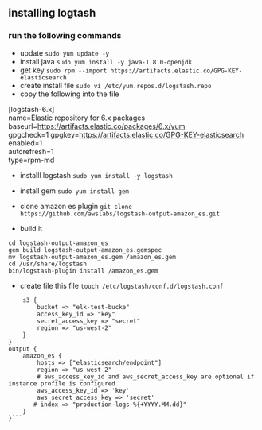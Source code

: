 ## installing logtash 

### run the following commands 

* update 
`sudo yum update -y`
* install java
`sudo yum install -y java-1.8.0-openjdk`
* get key 
`sudo rpm --import https://artifacts.elastic.co/GPG-KEY-elasticsearch`
* create install file
`sudo vi /etc/yum.repos.d/logstash.repo`
* copy the following into the file

[logstash-6.x] <br/>
name=Elastic repository for 6.x packages <br/>
baseurl=https://artifacts.elastic.co/packages/6.x/yum <br/>
gpgcheck=1
gpgkey=https://artifacts.elastic.co/GPG-KEY-elasticsearch <br/>
enabled=1 <br/>
autorefresh=1 <br/>
type=rpm-md <br/>

* installl logstash 
`sudo yum install -y logstash`

* install gem 
`sudo yum install gem`

* clone amazon es plugin 
`git clone https://github.com/awslabs/logstash-output-amazon_es.git`

* build it 

`cd logstash-output-amazon_es` <br/>
`gem build logstash-output-amazon_es.gemspec` <br/>
`mv logstash-output-amazon_es.gem /amazon_es.gem` <br/>
`cd /usr/share/logstash` <br/>
`bin/logstash-plugin install /amazon_es.gem`


* create file this file `touch /etc/logstash/conf.d/logstash.conf`

```input{
    s3 {
        bucket => "elk-test-bucke"
        access_key_id => "key"
        secret_access_key => "secret"
        region => "us-west-2"
    }
}
output {
    amazon_es {
        hosts => ["elasticsearch/endpoint"]
        region => "us-west-2"
        # aws_access_key_id and aws_secret_access_key are optional if instance profile is configured
        aws_access_key_id => 'key'
        aws_secret_access_key => 'secret'
       # index => "production-logs-%{+YYYY.MM.dd}"
    }
}```
